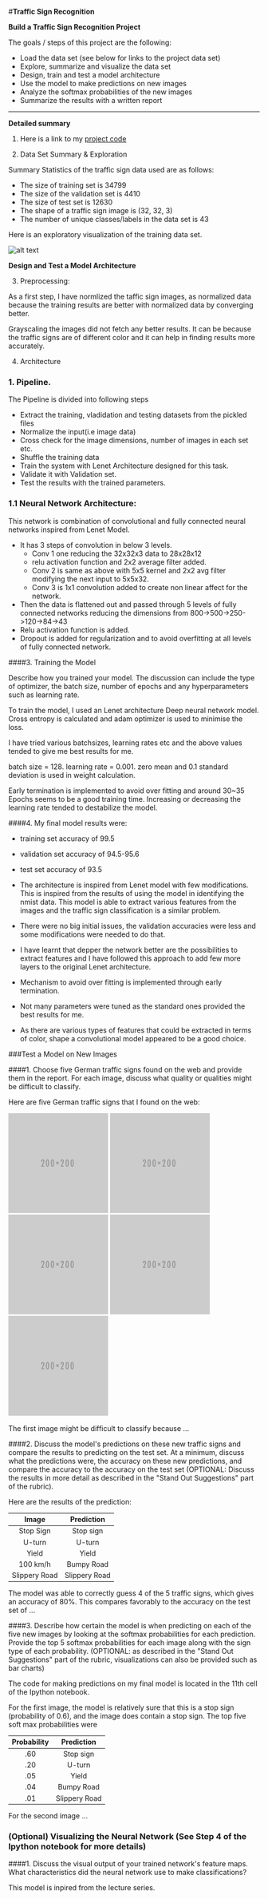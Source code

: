 #**Traffic Sign Recognition** 


**Build a Traffic Sign Recognition Project**

The goals / steps of this project are the following:
* Load the data set (see below for links to the project data set)
* Explore, summarize and visualize the data set
* Design, train and test a model architecture
* Use the model to make predictions on new images
* Analyze the softmax probabilities of the new images
* Summarize the results with a written report


[//]: # (Image References)

[image1]: ./traffic_data.jpg "traffic_data"
[image2]: ./examples/grayscale.jpg "Grayscaling"
[image3]: ./examples/random_noise.jpg "Random Noise"
[image4]: ./examples/placeholder.png "Traffic Sign 1"
[image5]: ./examples/placeholder.png "Traffic Sign 2"
[image6]: ./examples/placeholder.png "Traffic Sign 3"
[image7]: ./examples/placeholder.png "Traffic Sign 4"
[image8]: ./examples/placeholder.png "Traffic Sign 5"

---
**Detailed summary**

1. Here is a link to my [project code](https://github.com/pkorivi/traffic_sign_classifier_project/blob/master/Traffic_Sign_Classifier.ipynb)

2. Data Set Summary & Exploration

Summary Statistics of the traffic sign data used are as follows:
* The size of training set is 34799
* The size of the validation set is 4410
* The size of test set is 12630
* The shape of a traffic sign image is (32, 32, 3)
* The number of unique classes/labels in the data set is 43

Here is an exploratory visualization of the training data set.

![alt text][image1]

**Design and Test a Model Architecture**

3. Preprocessing:

As a first step, I have normlized the taffic sign images, as normalized data because the training results are better with normalized data by converging better. 

Grayscaling the images did not fetch any better results. It can be because the traffic signs are of different color and it can help in finding results more accurately. 


4. Architecture


### 1. Pipeline.

The Pipeline is divided into following steps
* Extract the training, vladidation and testing datasets from the pickled files
* Normalize the input(i.e image data)
* Cross check for the image dimensions, number of images in each set etc. 
* Shuffle the training data
* Train the system with Lenet Architecture designed for this task. 
* Validate it with Validation set.
* Test the results with the trained parameters. 

### 1.1 Neural Network Architecture:

This network is combination of convolutional and fully connected neural networks inspired from Lenet Model. 
* It has 3 steps of convolution in below 3 levels. 
  * Conv 1 one reducing the 32x32x3 data to 28x28x12 
  * relu activation function and 2x2 average filter added.
  * Conv 2 is same as above with 5x5 kernel and 2x2 avg filter modifying the next input to 5x5x32.
  * Conv 3 is 1x1 convolution added to create non linear affect for the network. 
* Then the data is flattened out and passed through 5 levels of fully connected networks reducing the dimensions from 800->500->250->120->84->43 
* Relu activation function is added.
* Dropout is added for regularization and to avoid overfitting at all levels of fully connected network.


####3. Training the Model

Describe how you trained your model. The discussion can include the type of optimizer, the batch size, number of epochs and any hyperparameters such as learning rate.

To train the model, I used an Lenet architecture Deep neural network model. Cross entropy is calculated and adam optimizer is used to minimise the loss. 

I have tried various batchsizes, learning rates etc and the above values tended to give me best results for me.

batch size = 128.
learning rate = 0.001.
zero mean and 0.1 standard deviation is used in weight calculation. 

Early termination is implemented to avoid over fitting and around 30~35 Epochs seems to be a good training time. Increasing or decreasing the learning rate tended to destabilize the model.  

####4. 
My final model results were:
* training set accuracy of 99.5
* validation set accuracy of 94.5-95.6 
* test set accuracy of 93.5

* The architecture is inspired from Lenet model with few modifications. This is inspired from the results of using the model in identifying the nmist data. This model is able to extract various features from the images and the traffic sign classification is a similar problem. 
* There were no big initial issues, the validation accuracies were less and some modifications were needed to do that.
* I have learnt that depper the network better are the possibilities to extract features and I have followed this approach to add few more layers to the original Lenet architecture. 
* Mechanism to avoid over fitting is implemented through early termination.
* Not many parameters were tuned as the standard ones provided the best results for me. 
* As there are various types of features that could be extracted in terms of color, shape a convolutional model appeared to be a good choice.
 

###Test a Model on New Images

####1. Choose five German traffic signs found on the web and provide them in the report. For each image, discuss what quality or qualities might be difficult to classify.

Here are five German traffic signs that I found on the web:

![alt text][image4] ![alt text][image5] ![alt text][image6] 
![alt text][image7] ![alt text][image8]

The first image might be difficult to classify because ...

####2. Discuss the model's predictions on these new traffic signs and compare the results to predicting on the test set. At a minimum, discuss what the predictions were, the accuracy on these new predictions, and compare the accuracy to the accuracy on the test set (OPTIONAL: Discuss the results in more detail as described in the "Stand Out Suggestions" part of the rubric).

Here are the results of the prediction:

| Image			        |     Prediction	        					| 
|:---------------------:|:---------------------------------------------:| 
| Stop Sign      		| Stop sign   									| 
| U-turn     			| U-turn 										|
| Yield					| Yield											|
| 100 km/h	      		| Bumpy Road					 				|
| Slippery Road			| Slippery Road      							|


The model was able to correctly guess 4 of the 5 traffic signs, which gives an accuracy of 80%. This compares favorably to the accuracy on the test set of ...

####3. Describe how certain the model is when predicting on each of the five new images by looking at the softmax probabilities for each prediction. Provide the top 5 softmax probabilities for each image along with the sign type of each probability. (OPTIONAL: as described in the "Stand Out Suggestions" part of the rubric, visualizations can also be provided such as bar charts)

The code for making predictions on my final model is located in the 11th cell of the Ipython notebook.

For the first image, the model is relatively sure that this is a stop sign (probability of 0.6), and the image does contain a stop sign. The top five soft max probabilities were

| Probability         	|     Prediction	        					| 
|:---------------------:|:---------------------------------------------:| 
| .60         			| Stop sign   									| 
| .20     				| U-turn 										|
| .05					| Yield											|
| .04	      			| Bumpy Road					 				|
| .01				    | Slippery Road      							|


For the second image ... 

### (Optional) Visualizing the Neural Network (See Step 4 of the Ipython notebook for more details)
####1. Discuss the visual output of your trained network's feature maps. What characteristics did the neural network use to make classifications?



This model is inpired from the lecture series. 
